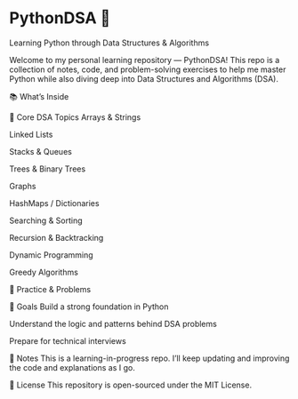# PythonDSA 🚀
Learning Python through Data Structures & Algorithms

Welcome to my personal learning repository — PythonDSA!
This repo is a collection of notes, code, and problem-solving exercises to help me master Python while also diving deep into Data Structures and Algorithms (DSA).

📚 What’s Inside

🧠 Core DSA Topics
Arrays & Strings

Linked Lists

Stacks & Queues

Trees & Binary Trees

Graphs

HashMaps / Dictionaries

Searching & Sorting

Recursion & Backtracking

Dynamic Programming

Greedy Algorithms

🧪 Practice & Problems

🎯 Goals
Build a strong foundation in Python

Understand the logic and patterns behind DSA problems

Prepare for technical interviews

📝 Notes
This is a learning-in-progress repo. I’ll keep updating and improving the code and explanations as I go.


📎 License
This repository is open-sourced under the MIT License.
